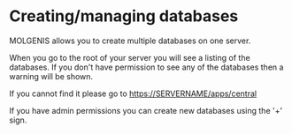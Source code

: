 # Creating/managing databases

MOLGENIS allows you to create multiple databases on one server.

When you go to the root of your server you will see a listing of the databases. If you don't have permission to see any of
the databases then a warning will be shown.

If you cannot find it please go to [https://SERVERNAME/apps/central](../apps/central/)

If you have admin permissions you can create new databases using the '+' sign.